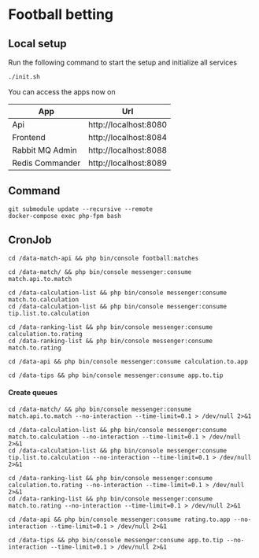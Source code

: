 # Football betting

## Local setup
Run the following command to start the setup and initialize all services

```bash
./init.sh
```

You can access the apps now on

|App|Url|
|---|---|
|Api|http://localhost:8080|
|Frontend|http://localhost:8084|
|Rabbit MQ Admin|http://localhost:8088|
|Redis Commander|http://localhost:8089|

## Command

```
git submodule update --recursive --remote
docker-compose exec php-fpm bash
```

## CronJob

```
cd /data-match-api && php bin/console football:matches

cd /data-match/ && php bin/console messenger:consume match.api.to.match

cd /data-calculation-list && php bin/console messenger:consume match.to.calculation
cd /data-calculation-list && php bin/console messenger:consume tip.list.to.calculation

cd /data-ranking-list && php bin/console messenger:consume calculation.to.rating
cd /data-ranking-list && php bin/console messenger:consume match.to.rating

cd /data-api && php bin/console messenger:consume calculation.to.app

cd /data-tips && php bin/console messenger:consume app.to.tip
```

#### Create queues


```
cd /data-match/ && php bin/console messenger:consume match.api.to.match --no-interaction --time-limit=0.1 > /dev/null 2>&1

cd /data-calculation-list && php bin/console messenger:consume match.to.calculation --no-interaction --time-limit=0.1 > /dev/null 2>&1
cd /data-calculation-list && php bin/console messenger:consume tip.list.to.calculation --no-interaction --time-limit=0.1 > /dev/null 2>&1

cd /data-ranking-list && php bin/console messenger:consume calculation.to.rating --no-interaction --time-limit=0.1 > /dev/null 2>&1
cd /data-ranking-list && php bin/console messenger:consume match.to.rating --no-interaction --time-limit=0.1 > /dev/null 2>&1

cd /data-api && php bin/console messenger:consume rating.to.app --no-interaction --time-limit=0.1 > /dev/null 2>&1

cd /data-tips && php bin/console messenger:consume app.to.tip --no-interaction --time-limit=0.1 > /dev/null 2>&1
```
